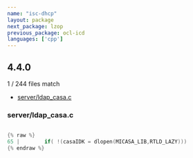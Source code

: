 ```yaml
---
name: "isc-dhcp"
layout: package
next_package: lzop
previous_package: ocl-icd
languages: ['cpp']
---
```

## 4.4.0
1 / 244 files match

 - [server/ldap_casa.c](#serverldap_casac)

### server/ldap_casa.c

```cpp

{% raw %}
65 |        if( !(casaIDK = dlopen(MICASA_LIB,RTLD_LAZY)))
{% endraw %}

```